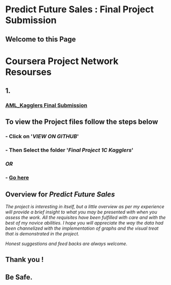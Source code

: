 
# Predict Future Sales : Final Project Submission

## Welcome to this Page

# Coursera Project Network Resourses


## 1.
### [AML_Kagglers Final Submission](https://meharima.github.io/Coursera_Project_Network_Resourses/Final%20Project%201C%20Kagglers/) 


## To view the Project files  follow the steps below

###  - Click on '_VIEW ON GITHUB_'

###  - Then Select the folder '_Final Project 1C Kagglers_'

###    _OR_
 
### - [Go here](https://github.com/MehaRima/Coursera_Project_Network_Resourses/tree/master/Final%20Project%201C%20Kagglers) 

## Overview for _Predict Future Sales_

_The project is interesting in itself, but a little overview as per my experience will provide a brief insight to what you may be presented with when you assess the work.
All the requisites have been fulfilled with care and with the best of my novice abilities.
I hope you will appreciate the way the data had been channelized with the implementation of  graphs and the visual treat that is demonstrated in the project._
 
 *Honest suggestions and feed backs are always welcome.*

## Thank you !
## Be Safe.
